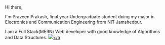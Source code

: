 Hi there,

I'm Praveen Prakash, final year Undergraduate student doing my major in Electronics and Communication Engineering from NIT Jamshedpur.

I am a Full Stack(MERN) Web developer with good knowledge of Algorithms and Data Structures.
<a href="mailto:praveenprakash439@gmail.com?"><img src="https://img.shields.io/badge/gmail-%23DD0031.svg?&style=for-the-badge&logo=gmail&logoColor=white"/></a
<!---
P504231/P504231 is a ✨ special ✨ repository because its `README.md` (this file) appears on your GitHub profile.
You can click the Preview link to take a look at your changes.
--->
